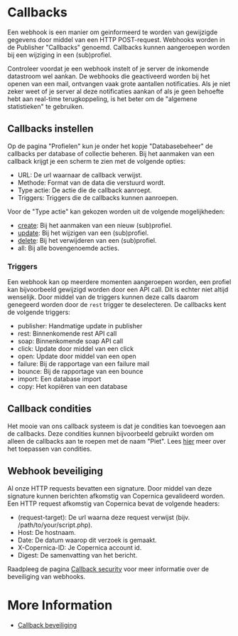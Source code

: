 # Callbacks
Een webhook is een manier om geinformeerd te worden van gewijzigde gegevens door middel van een HTTP POST-request. Webhooks worden in de Publisher "Callbacks" genoemd. Callbacks kunnen aangeroepen worden bij een wijziging in een (sub)profiel.

Controleer voordat je een webhook instelt of je server de inkomende datastroom wel aankan. De webhooks die geactiveerd worden bij het openen van een mail, ontvangen vaak grote aantallen notificaties. Als je niet zeker weet of je server al deze notificaties aankan of als je geen behoefte hebt aan real-time terugkoppeling, is het beter om de "algemene statistieken" te gebruiken.

## Callbacks instellen
Op de pagina "Profielen" kun je onder het kopje "Databasebeheer" de callbacks per database of collectie beheren. Bij het aanmaken van een callback krijgt je een scherm te zien met de volgende opties:
*   URL:              De url waarnaar de callback verwijst.
*   Methode:          Format van de data die verstuurd wordt.
*   Type actie:       De actie die de callback aanroept.
*   Triggers:         Triggers die de callbacks kunnen aanroepen.

Voor de "Type actie" kan gekozen worden uit de volgende mogelijkheden:
*   [create](./callbacks-variables):      Bij het aanmaken van een nieuw (sub)profiel.
*   [update](./callbacks-variables):      Bij het wijzigen van een (sub)profiel.
*   [delete](./callbacks-variables):      Bij het verwijderen van een (sub)profiel.
*   all:                                  Bij alle bovengenoemde acties.

### Triggers
Een webhook kan op meerdere momenten aangeroepen worden, een profiel kan bijvoorbeeld gewijzigd worden door een API call. Dit is echter niet altijd wenselijk. Door middel van de triggers kunnen deze calls daarom genegeerd worden door de `rest` trigger te deselecteren. De callbacks kent de volgende triggers:
*  publisher:    Handmatige update in publisher
*  rest:         Binnenkomende rest API call
*  soap:         Binnenkomende soap API call
*  click:        Update door middel van een click
*  open:         Update door middel van een open
*  failure:      Bij de rapportage van een failure mail
*  bounce:       Bij de rapportage van een bounce
*  import:       Een database import
*  copy:         Het kopiëren van een database

## Callback condities
Het mooie van ons callback systeem is dat je condities kan toevoegen aan de callbacks. Deze condities kunnen bijvoorbeeld gebruikt worden om alleen de callbacks aan te roepen met de naam "Piet". Lees [hier](./selections-conditions-partcondition) meer over het toepassen van condities.

## Webhook beveiliging
Al onze HTTP requests bevatten een signature. Door middel van deze signature kunnen berichten afkomstig van Copernica gevalideerd worden. Een HTTP request afkomstig van Copernica bevat de volgende headers: 
*   (request-target):     De url waarna deze request verwijst (bijv. /path/to/your/script.php).
*   Host:                 De hostnaam.
*   Date:                 De datum waarop dit verzoek is gemaakt.
*   X-Copernica-ID:       Je Copernica account id.
*   Digest:               De samenvatting van het bericht.

Raadpleeg de pagina [Callback security](./callbacks-security) voor meer informatie over de beveiliging van webhooks.

# More Information
*   [Callback beveiliging](./callbacks-security)

